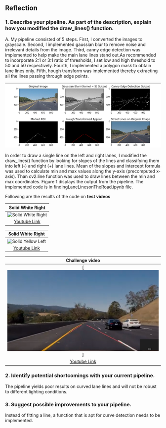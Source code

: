 ## Reflection

### 1. Describe your pipeline. As part of the description, explain how you modified the draw_lines() function.
A. My pipeline consisted of 5 steps. First, I converted the images to grayscale. Second, I
implemented gaussian blur to remove noise and irrelevant details from the image. Third, canny
edge detection was implemented to help make the main lane lines stand out.As recommended to
incorporate 2:1 or 3:1 ratio of thresholds, I set low and high threshold to 50 and 50 respectively.
Fourth, I implemented a polygon mask to obtain lane lines only. Fifth, hough transform was
implemented thereby extracting all the lines passing through edge points.

![Pipeline](./images/Pipeline.png)

In order to draw a single line on the left and right lanes, I modified the draw_lines() function by
looking for slopes of the lines and classifying them into left (-) and right (+) lane lines. Mean of
the slopes and intercept formula was used to calculate min and max values along the y-axis
(precomputed x-axis). Than cv2.line function was used to draw lines between the min and max
coordinates. Figure 1 displays the output from the pipeline. The implemented code is in
findingLaneLinesonTheRoad.ipynb file.

Following are the results of the code on **test videos** 

|Solid White Right|
|:------------:|
|![Solid White Right](./images/solidWhiteRight.gif) |
|[Youtube Link](https://youtu.be/1WB2iHLmNtk)|

|Solid White Right|
|:------------:|
|![Solid Yellow Left](./images/solidYellowLeft.gif)|
|[Youtube Link](https://youtu.be/LmwmfHH3Ma8)|

|Challenge video|
|:------------:|
|[![Challenge video](./images/challenge.png)]|
|[Youtube Link](https://youtu.be/Nsn99yFMSAk)|

### 2. Identify potential shortcomings with your current pipeline.
The pipeline yields poor results on curved lane lines and will not be robust to different lighting
conditions.

### 3. Suggest possible improvements to your pipeline.
Instead of fitting a line, a function that is apt for curve detection needs to be implemented.

